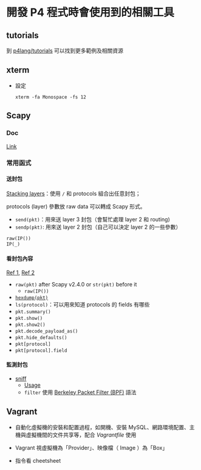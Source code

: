 # 開發 P4 程式時會使用到的相關工具

## tutorials

到 [p4lang/tutorials](https://github.com/p4lang/tutorials.git) 可以找到更多範例及相關資源

## xterm

- 設定

  ```shell
  xterm -fa Monospace -fs 12
  ```

## Scapy

### Doc

[Link](http://scapy.readthedocs.io/en/latest/index.html)

### 常用函式

#### 送封包

[Stacking layers](https://scapy.readthedocs.io/en/latest/usage.html?highlight=show#stacking-layers)：使用 `/`  和 protocols 組合出任意封包；

protocols (layer) 參數放 raw data 可以轉成 Scapy 形式。

* `send(pkt)`：用來送 layer 3 封包（會幫忙處理 layer 2 和 routing)
* `sendp(pkt)`: 用來送 layer 2 封包（自己可以決定 layer 2 的一些參數） 

```python
raw(IP())
IP(_)
```

#### 看封包內容

[Ref 1](https://scapy.readthedocs.io/en/latest/usage.html?highlight=show#graphical-dumps-pdf-ps), [Ref 2](https://scapy.readthedocs.io/en/latest/usage.html?highlight=show#generating-sets-of-packets)

* `raw(pkt)` after Scapy v2.4.0 or `str(pkt)` before it
  * `raw(IP())`
* [`hexdump(pkt)`](https://scapy.readthedocs.io/en/latest/usage.html?highlight=show#hexdump)
* `ls(protocol)`：可以用來知道 protocols 的 fields 有哪些
* `pkt.summary()`
* `pkt.show()`
* `pkt.show2()`
* `pkt.decode_payload_as()`
* `pkt.hide_defaults()`
* `pkt[protocol]`
* `pkt[protocol].field`

#### 監測封包

* [sniff](https://github.com/secdev/scapy/blob/master/scapy/sendrecv.py#L794-L796)
  * [Usage](https://scapy.readthedocs.io/en/latest/usage.html?highlight=sniff#sniffing)
  * `filter` 使用 [Berkeley Packet Filter (BPF)](http://biot.com/capstats/bpf.html) 語法

## Vagrant

* 自動化虛擬機的安裝和配置過程，如開機、安裝 MySQL、網路環境配置、主機與虛擬機間的文件共享等，配合 *Vagrantfile* 使用
* Vagrant 視虛擬機為「Provider」、映像檔（ Image ）為「Box」

* 指令看 cheetsheet
